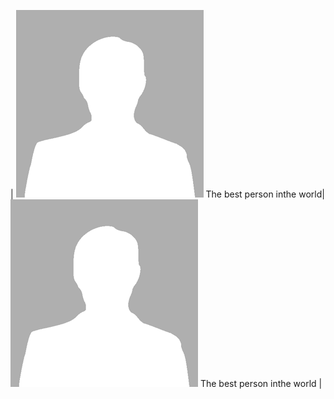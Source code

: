 | ![alt text](/site/images/member-placeholder.png "Ali Valehi") The best person inthe world| ![alt text](/site/images/member-placeholder.png "Abolfazl Razi") The best person inthe world |
